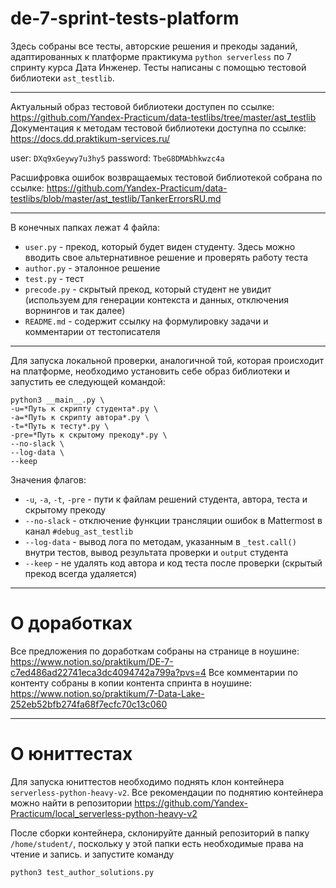 # de-7-sprint-tests-platform
Здесь собраны все тесты, авторские решения и прекоды заданий, адаптированных к платформе практикума `python serverless` по 7 спринту курса Дата Инженер.
Тесты написаны с помощью тестовой библиотеки `ast_testlib`. 

---

Актуальный образ тестовой библиотеки доступен по ссылке: https://github.com/Yandex-Practicum/data-testlibs/tree/master/ast_testlib
Документация к методам тестовой библиотеки доступна по ссылке: https://docs.dd.praktikum-services.ru/ 

user: `DXq9xGeywy7u3hy5`
password: `TbeG8DMAbhkwzc4a`

Расшифровка ошибок возвращаемых тестовой библиотекой собрана по ссылке:
https://github.com/Yandex-Practicum/data-testlibs/blob/master/ast_testlib/TankerErrorsRU.md

---

В конечных папках лежат 4 файла:
* `user.py` - прекод, который будет виден студенту. Здесь можно вводить свое альтернативное решение и проверять работу теста
* `author.py` - эталонное решение
* `test.py` - тест
* `precode.py` - скрытый прекод, который студент не увидит (используем для генерации контекста и данных, отключения ворнингов и так далее)
* `README.md` - содержит ссылку на формулировку задачи и комментарии от тестописателя

---

Для запуска локальной проверки, аналогичной той, которая происходит на платформе, необходимо установить себе образ библиотеки и запустить ее следующей командой:

```
python3 __main__.py \
-u=*Путь к скрипту студента*.py \
-a=*Путь к скрипту автора*.py \
-t=*Путь к тесту*.py \
-pre=*Путь к скрытому прекоду*.py \
--no-slack \
--log-data \
--keep
```

Значения флагов:
* `-u`, `-a`, `-t`, `-pre` - пути к файлам решений студента, автора, теста и скрытому прекоду
* `--no-slack` - отключение функции трансляции ошибок в Mattermost в канал `#debug_ast_testlib`
* `--log-data` - вывод лога по методам, указанным в `_test.call()` внутри тестов, вывод результата проверки и `output` студента
* `--keep` - не удалять код автора и код теста после проверки (скрытый прекод всегда удаляется)

---

# О доработках
Все предложения по доработкам собраны на странице в ноушине: https://www.notion.so/praktikum/DE-7-c7ed486ad22741eca3dc4094742a799a?pvs=4
Все комментарии по контенту собраны в копии контента спринта в ноушине: https://www.notion.so/praktikum/7-Data-Lake-252eb52bfb274fa68f7ecfc70c13c060

---

# О юниттестах
Для запуска юниттестов необходимо поднять клон контейнера `serverless-python-heavy-v2`. Все рекомендации по поднятию контейнера можно найти в репозитории  https://github.com/Yandex-Practicum/local_serverless-python-heavy-v2

После сборки контейнера, склонируйте данный репозиторий в папку `/home/student/`, поскольку у этой папки есть необходимые права на чтение и запись. и запустите команду

```
python3 test_author_solutions.py
```